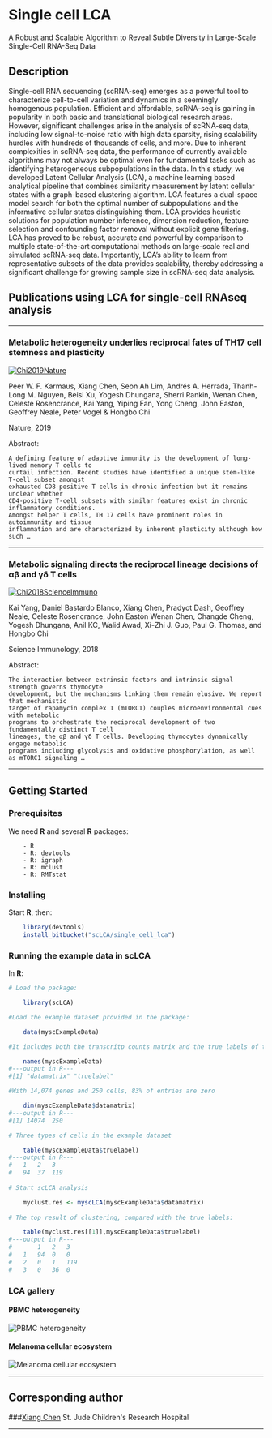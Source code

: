 # Single cell LCA

A Robust and Scalable Algorithm to Reveal Subtle Diversity in Large-Scale Single-Cell RNA-Seq Data



## Description
Single-cell RNA sequencing (scRNA-seq) emerges as a powerful tool to characterize cell-to-cell variation and dynamics in a seemingly homogenous population.  Efficient and affordable, scRNA-seq is gaining in popularity in both basic and translational biological research areas. However, significant challenges arise in the analysis of scRNA-seq data, including low signal-to-noise ratio with high data sparsity, rising scalability hurdles with hundreds of thousands of cells, and more. Due to inherent complexities in scRNA-seq data, the performance of currently available algorithms may not always be optimal even for fundamental tasks such as identifying heterogeneous subpopulations in the data. In this study, we developed Latent Cellular Analysis (LCA), a machine learning based analytical pipeline that combines similarity measurement by latent cellular states with a graph-based clustering algorithm. LCA features a dual-space model search for both the optimal number of subpopulations and the informative cellular states distinguishing them. LCA provides heuristic solutions for population number inference, dimension reduction, feature selection and confounding factor removal without explicit gene filtering. LCA has proved to be robust, accurate and powerful by comparison to multiple state-of-the-art computational methods on large-scale real and simulated scRNA-seq data. Importantly, LCA’s ability to learn from representative subsets of the data provides scalability, thereby addressing a significant challenge for growing sample size in scRNA-seq data analysis.



## Publications using LCA for single-cell RNAseq analysis

---

### Metabolic heterogeneity underlies reciprocal fates of TH17 cell stemness and plasticity

[![Chi2019Nature](https://bitbucket.org/scLCA/single_cell_lca/downloads/chi2019nature.png)](https://www.nature.com/articles/s41586-018-0806-7)

Peer W. F. Karmaus, Xiang Chen, Seon Ah Lim, Andrés A. Herrada, Thanh-Long M. Nguyen, Beisi Xu, Yogesh Dhungana, Sherri Rankin, Wenan Chen, Celeste Rosencrance, Kai Yang, Yiping Fan, Yong Cheng, John Easton, Geoffrey Neale, Peter Vogel & Hongbo Chi 

Nature, 2019

Abstract:

	A defining feature of adaptive immunity is the development of long-lived memory T cells to 
	curtail infection. Recent studies have identified a unique stem-like T-cell subset amongst 
	exhausted CD8-positive T cells in chronic infection but it remains unclear whether 
	CD4-positive T-cell subsets with similar features exist in chronic inflammatory conditions. 
	Amongst helper T cells, TH 17 cells have prominent roles in autoimmunity and tissue 
	inflammation and are characterized by inherent plasticity although how such …

---

### Metabolic signaling directs the reciprocal lineage decisions of αβ and γδ T cells

[![Chi2018ScienceImmuno](https://bitbucket.org/scLCA/single_cell_lca/downloads/chi2018scienceimmun.png)](https://immunology.sciencemag.org/content/3/25/eaas9818.long)

Kai Yang, Daniel Bastardo Blanco, Xiang Chen, Pradyot Dash, Geoffrey Neale, Celeste Rosencrance, John Easton Wenan Chen, Changde Cheng, Yogesh Dhungana, Anil KC, Walid Awad, Xi-Zhi J. Guo, Paul G. Thomas, and Hongbo Chi

Science Immunology, 2018

Abstract:

    The interaction between extrinsic factors and intrinsic signal strength governs thymocyte 
    development, but the mechanisms linking them remain elusive. We report that mechanistic 
    target of rapamycin complex 1 (mTORC1) couples microenvironmental cues with metabolic 
    programs to orchestrate the reciprocal development of two fundamentally distinct T cell 
    lineages, the αβ and γδ T cells. Developing thymocytes dynamically engage metabolic 
    programs including glycolysis and oxidative phosphorylation, as well as mTORC1 signaling …

---

## Getting Started

### Prerequisites

We need **R** and several **R** packages:

```
	- R
	- R: devtools
	- R: igraph
	- R: mclust
	- R: RMTstat
```


### Installing

Start **R**, then:
```R
	library(devtools)
	install_bitbucket("scLCA/single_cell_lca")
```


### Running the example data in scLCA

In **R**:


```R
# Load the package:

	library(scLCA)

#Load the example dataset provided in the package:

	data(myscExampleData)

#It includes both the transcritp counts matrix and the true labels of the cells:

	names(myscExampleData)
#---output in R---
#[1] "datamatrix" "truelabel"

#With 14,074 genes and 250 cells, 83% of entries are zero

	dim(myscExampleData$datamatrix)
#---output in R---
#[1] 14074	250

# Three types of cells in the example dataset

	table(myscExampleData$truelabel)
#---output in R---
#	1	2	3
#	94	37	119
 
# Start scLCA analysis

	myclust.res <- myscLCA(myscExampleData$datamatrix)
 
# The top result of clustering, compared with the true labels:

	table(myclust.res[[1]],myscExampleData$truelabel)
#---output in R---
#		1	2	3
#	1	94	0	0
#	2	0	1	119
#	3	0	36	0


```

### LCA gallery

#### PBMC heterogeneity

![PBMC heterogeneity](https://bitbucket.org/scLCA/single_cell_lca/downloads/lca1.png)

#### Melanoma cellular ecosystem

![Melanoma cellular ecosystem](https://bitbucket.org/scLCA/single_cell_lca/downloads/lca2.png)


---

## Corresponding author

###[Xiang Chen](https://www.stjude.org/directory/c/xiang-chen.html)
St. Jude Children's Research Hospital

---





